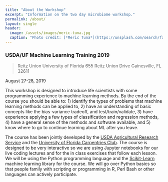 ```yaml
---
title: "About the Workshop"
excerpt: "Information on the two day microbiome workshop."
permalink: /about/
layout: single
header:
  image: /assets/images/meric-tuna.jpg
  caption: "Photo credit: [*Meric Tuna*](https://unsplash.com/search/farm?photo=CE1OvMrZumQ)"
---
```


### USDA/UF Machine Learning Training 2019
> Reitz Union
> University of Florida
> 655 Reitz Union Drive
> Gainesville, FL 32611  


August 27-28, 2019

This workshop is designed to introduce life scientists with some programming experience to machine learning methods.  By the end of the course you should be able to: 1) identify the types of problems that machine learning methods can be applied to, 2) have an understanding of basic concepts like the bias-variance tradeoff, and test/train/validate, 3) have experience applying a few types of classification and regression methods, 4) have a general sense of the methods and software available, and 5) know where to go to continue learning about ML after you leave.

The course has been jointly developed by the [USDA Agricultural Research Service](https://ars.usda.gov) and the [University of Florida Carpentries Club](https://www.uf-carpentries.org/). The course is designed to be very interactive so we are using Jupyter notebooks for our live coding lectures and for the in class exercises that follow each lesson. We will be using  the Python programming language and the [Scikit-Learn](https://scikit-learn.org/stable/) machine learning library for the course. We will go over Python basics so that people family with scripting or programming in R, Perl Bash or other languages can actively participate.
